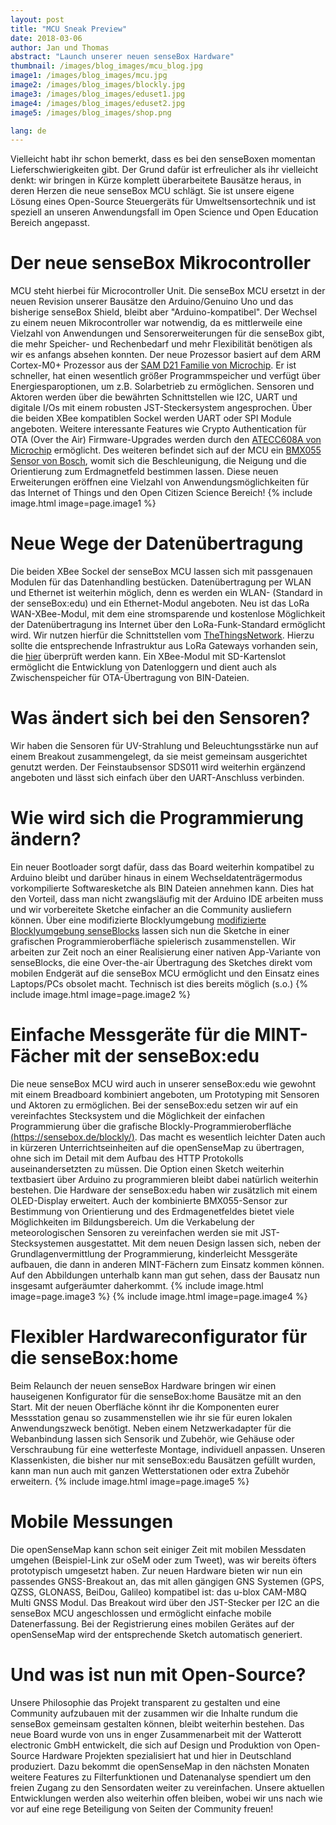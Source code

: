 ```yaml
---
layout: post
title: "MCU Sneak Preview"
date: 2018-03-06
author: Jan und Thomas
abstract: "Launch unserer neuen senseBox Hardware"
thumbnail: /images/blog_images/mcu_blog.jpg
image1: /images/blog_images/mcu.jpg
image2: /images/blog_images/blockly.jpg
image3: /images/blog_images/eduset1.jpg
image4: /images/blog_images/eduset2.jpg
image5: /images/blog_images/shop.png

lang: de
---
```

Vielleicht habt ihr schon bemerkt, dass es bei den senseBoxen momentan Lieferschwierigkeiten gibt. Der Grund dafür ist erfreulicher als ihr vielleicht denkt: wir bringen in Kürze komplett überarbeitete Bausätze heraus, in deren Herzen die neue senseBox MCU schlägt. Sie ist unsere eigene Lösung eines Open-Source Steuergeräts für Umweltsensortechnik und ist speziell an unseren Anwendungsfall im Open Science und Open Education Bereich angepasst.


Der neue senseBox Mikrocontroller
============
MCU steht hierbei für Microcontroller Unit. Die senseBox MCU ersetzt in der neuen Revision unserer Bausätze den Arduino/Genuino Uno und das bisherige senseBox Shield, bleibt aber "Arduino-kompatibel". Der Wechsel zu einem neuen Mikrocontroller war notwendig, da es mittlerweile eine Vielzahl von Anwendungen und Sensorerweiterungen für die senseBox gibt, die mehr Speicher- und Rechenbedarf und mehr Flexibilität benötigen als wir es anfangs absehen konnten. Der neue Prozessor basiert auf dem ARM Cortex-M0+ Prozessor aus der [SAM D21 Familie von Microchip](http://www.microchip.com/wwwproducts/en/ATSAMD21G18). Er ist schneller, hat einen wesentlich größer Programmspeicher und verfügt über Energiesparoptionen, um z.B. Solarbetrieb zu ermöglichen. Sensoren und Aktoren werden über die bewährten Schnittstellen wie I2C, UART und digitale I/Os mit einem robusten JST-Steckersystem angesprochen. Über die beiden XBee kompatiblen Sockel werden UART oder SPI Module angeboten. Weitere interessante Features wie Crypto Authentication für OTA (Over the Air) Firmware-Upgrades werden durch den [ATECC608A von Microchip](http://www.microchip.com/wwwproducts/en/ATECC608A) ermöglicht. Des weiteren befindet sich auf der MCU ein [BMX055 Sensor von Bosch](https://www.bosch-sensortec.com/bst/products/all_products/bmx055), womit sich die Beschleunigung, die Neigung und die Orientierung zum Erdmagnetfeld bestimmen lassen. Diese neuen Erweiterungen eröffnen eine Vielzahl von Anwendungsmöglichkeiten für das Internet of Things und den Open Citizen Science Bereich!
{% include image.html image=page.image1 %}


Neue Wege der Datenübertragung
============
Die beiden XBee Sockel der senseBox MCU lassen sich mit passgenauen Modulen für das Datenhandling bestücken. Datenübertragung per WLAN und Ethernet ist weiterhin möglich, denn es werden ein WLAN- (Standard in der senseBox:edu) und ein Ethernet-Modul angeboten. Neu ist das LoRa WAN-XBee-Modul, mit dem eine stromsparende und kostenlose Möglichkeit der Datenübertragung ins Internet über den LoRa-Funk-Standard ermöglicht wird. Wir nutzen hierfür die Schnittstellen vom [TheThingsNetwork](http://www.thethingsnetwork.org/). Hierzu sollte die entsprechende Infrastruktur aus LoRa Gateways vorhanden sein, die [hier](http://www.ttnmapper.org/) überprüft werden kann. Ein XBee-Modul mit SD-Kartenslot ermöglicht die Entwicklung von Datenloggern und dient auch als Zwischenspeicher für OTA-Übertragung von BIN-Dateien.


Was ändert sich bei den Sensoren?
============
Wir haben die Sensoren für UV-Strahlung und Beleuchtungsstärke nun auf einem Breakout zusammengelegt, da sie meist gemeinsam ausgerichtet genutzt werden. Der Feinstaubsensor SDS011 wird weiterhin ergänzend angeboten und lässt sich einfach über den UART-Anschluss verbinden.


Wie wird sich die Programmierung ändern?
============
Ein neuer Bootloader sorgt dafür, dass das Board weiterhin kompatibel zu Arduino bleibt und darüber hinaus in einem Wechseldatenträgermodus vorkompilierte Softwaresketche als BIN Dateien annehmen kann. Dies hat den Vorteil, dass man nicht zwangsläufig mit der Arduino IDE arbeiten muss und wir vorbereitete Sketche einfacher an die Community ausliefern können. Über eine modifizierte Blocklyumgebung [modifizierte Blocklyumgebung senseBlocks](http://www.sensebox.de/blockly) lassen sich nun die Sketche in einer grafischen Programmieroberfläche spielerisch zusammenstellen. Wir arbeiten zur Zeit noch an einer Realisierung einer nativen App-Variante von senseBlocks, die eine Over-the-air Übertragung des Sketches direkt vom mobilen Endgerät auf die senseBox MCU ermöglicht und den Einsatz eines Laptops/PCs obsolet macht. Technisch ist dies bereits möglich (s.o.)
{% include image.html image=page.image2 %}

Einfache Messgeräte für die MINT-Fächer mit der senseBox:edu
============
Die neue senseBox MCU wird auch in unserer senseBox:edu wie gewohnt mit einem Breadboard kombiniert angeboten, um Prototyping mit Sensoren und Aktoren zu ermöglichen. Bei der senseBox:edu setzen wir auf ein vereinfachtes Stecksystem und die Möglichkeit der einfachen Programmierung über die grafische Blockly-Programmieroberfläche [(https://sensebox.de/blockly/)](https://sensebox.de/blockly/). Das macht es wesentlich leichter Daten auch in kürzeren Unterrichtseinheiten auf die openSenseMap zu übertragen, ohne sich im Detail mit dem Aufbau des HTTP Protokolls auseinandersetzten zu müssen. Die Option einen Sketch weiterhin textbasiert über Arduino zu programmieren bleibt dabei natürlich weiterhin bestehen. Die Hardware der senseBox:edu haben wir zusätzlich mit einem OLED-Display erweitert. Auch der kombinierte BMX055-Sensor zur Bestimmung von Orientierung und des Erdmagenetfeldes bietet viele Möglichkeiten im Bildungsbereich. Um die Verkabelung der meteorologischen Sensoren zu vereinfachen werden sie mit JST-Stecksystemen ausgestattet. Mit dem neuen Design lassen sich, neben der Grundlagenvermittlung der Programmierung, kinderleicht Messgeräte aufbauen, die dann in anderen MINT-Fächern zum Einsatz kommen können. Auf den Abbildungen unterhalb kann man gut sehen, dass der Bausatz nun insgesamt aufgeräumter daherkommt.
{% include image.html image=page.image3 %}
{% include image.html image=page.image4 %}

Flexibler Hardwareconfigurator für die senseBox:home
============
Beim Relaunch der neuen senseBox Hardware bringen wir einen hauseigenen Konfigurator für die senseBox:home Bausätze mit an den Start. Mit der neuen Oberfläche könnt ihr die Komponenten eurer Messstation genau so zusammenstellen wie ihr sie für euren lokalen Anwendungszweck benötigt. Neben einem Netzwerkadapter für die Webanbindung lassen sich Sensorik und Zubehör, wie Gehäuse oder Verschraubung für eine wetterfeste Montage, individuell anpassen. Unseren Klassenkisten, die bisher nur mit senseBox:edu Bausätzen gefüllt wurden, kann man nun auch mit ganzen Wetterstationen oder extra Zubehör erweitern.
{% include image.html image=page.image5 %}

Mobile Messungen
============
Die openSenseMap kann schon seit einiger Zeit mit mobilen Messdaten umgehen (Beispiel-Link zur oSeM oder zum Tweet), was wir bereits öfters prototypisch umgesetzt haben. Zur neuen Hardware bieten wir nun ein passendes GNSS-Breakout an, das mit allen gängigen GNS Systemen (GPS, QZSS, GLONASS, BeiDou, Galileo) kompatibel ist: das u-blox CAM-M8Q Multi GNSS Modul. Das Breakout wird über den JST-Stecker per I2C an die senseBox MCU angeschlossen und ermöglicht einfache mobile Datenerfassung. Bei der Registrierung eines mobilen Gerätes auf der openSenseMap wird der entsprechende Sketch automatisch generiert.


Und was ist nun mit Open-Source?
============
Unsere Philosophie das Projekt transparent zu gestalten und eine Community aufzubauen mit der zusammen wir die Inhalte rundum die senseBox gemeinsam gestalten können, bleibt weiterhin bestehen. Das neue Board wurde von uns in enger Zusammenarbeit mit der Watterott electronic GmbH entwickelt, die sich auf Design und Produktion von Open-Source Hardware Projekten spezialisiert hat und hier in Deutschland produziert.
Dazu bekommt die openSenseMap in den nächsten Monaten weitere Features zu Filterfunktionen und Datenanalyse spendiert um den freien Zugang zu den Sensordaten weiter zu vereinfachen. Unsere aktuellen Entwicklungen werden also weiterhin offen bleiben, wobei wir uns nach wie vor auf eine rege Beteiligung von Seiten der Community freuen!



